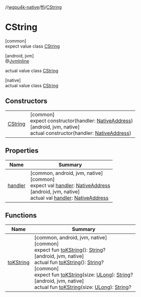 //[wgpu4k-native](../../../index.md)/[ffi](../index.md)/[CString](index.md)

# CString

[common]\
expect value class [CString](index.md)

[android, jvm]\
@[JvmInline](https://kotlinlang.org/api/core/kotlin-stdlib/kotlin.jvm/-jvm-inline/index.html)

actual value class [CString](index.md)

[native]\
actual value class [CString](index.md)

## Constructors

| | |
|---|---|
| [CString](-c-string.md) | [common]<br>expect constructor(handler: [NativeAddress](../-native-address/index.md))<br>[android, jvm, native]<br>actual constructor(handler: [NativeAddress](../-native-address/index.md)) |

## Properties

| Name | Summary |
|---|---|
| [handler](handler.md) | [common, android, jvm, native]<br>[common]<br>expect val [handler](handler.md): [NativeAddress](../-native-address/index.md)<br>[android, jvm, native]<br>actual val [handler](handler.md): [NativeAddress](../-native-address/index.md) |

## Functions

| Name | Summary |
|---|---|
| [toKString](to-k-string.md) | [common, android, jvm, native]<br>[common]<br>expect fun [toKString](to-k-string.md)(): [String](https://kotlinlang.org/api/core/kotlin-stdlib/kotlin/-string/index.html)?<br>[android, jvm, native]<br>actual fun [toKString](to-k-string.md)(): [String](https://kotlinlang.org/api/core/kotlin-stdlib/kotlin/-string/index.html)?<br>[common]<br>expect fun [toKString](to-k-string.md)(size: [ULong](https://kotlinlang.org/api/core/kotlin-stdlib/kotlin/-u-long/index.html)): [String](https://kotlinlang.org/api/core/kotlin-stdlib/kotlin/-string/index.html)?<br>[android, jvm, native]<br>actual fun [toKString](to-k-string.md)(size: [ULong](https://kotlinlang.org/api/core/kotlin-stdlib/kotlin/-u-long/index.html)): [String](https://kotlinlang.org/api/core/kotlin-stdlib/kotlin/-string/index.html)? |